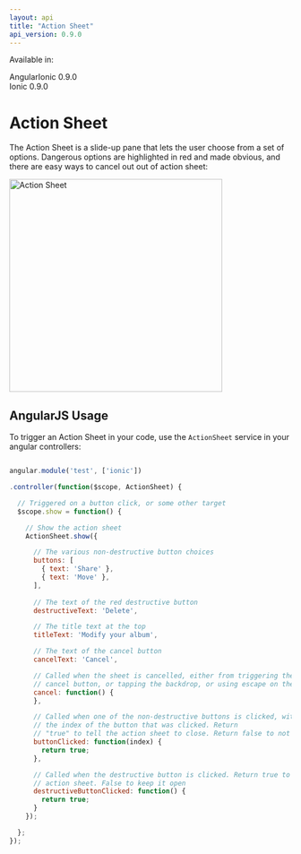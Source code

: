 ```yaml
---
layout: api
title: "Action Sheet"
api_version: 0.9.0
---
```


Available in:
<div class="label label-danger">AngularIonic 0.9.0</div>
<div class="label label-primary">Ionic 0.9.0</div>


Action Sheet
===

The Action Sheet is a slide-up pane that lets the user choose from a set of options. Dangerous options are highlighted in red and made obvious, and there are easy ways to cancel out out of action sheet:

<img src="http://ionicframework.com.s3.amazonaws.com/docs/controllers/actionSheet.png" alt="Action Sheet" width="380">

## AngularJS Usage 

To trigger an Action Sheet in your code, use the `ActionSheet` service in your angular controllers:

```javascript

angular.module('test', ['ionic'])

.controller(function($scope, ActionSheet) {

  // Triggered on a button click, or some other target
  $scope.show = function() {

    // Show the action sheet
    ActionSheet.show({

      // The various non-destructive button choices
      buttons: [
        { text: 'Share' },
        { text: 'Move' },
      ],
  
      // The text of the red destructive button
      destructiveText: 'Delete',

      // The title text at the top
      titleText: 'Modify your album',

      // The text of the cancel button
      cancelText: 'Cancel',

      // Called when the sheet is cancelled, either from triggering the
      // cancel button, or tapping the backdrop, or using escape on the keyboard
      cancel: function() {
      },

      // Called when one of the non-destructive buttons is clicked, with
      // the index of the button that was clicked. Return
      // "true" to tell the action sheet to close. Return false to not close.
      buttonClicked: function(index) {
        return true;
      },

      // Called when the destructive button is clicked. Return true to close the
      // action sheet. False to keep it open
      destructiveButtonClicked: function() {
        return true;
      }
    });

  };
});
```
